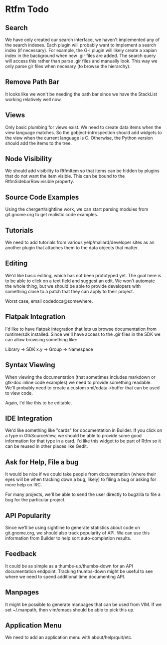 # Rtfm Todo

## Search

We have only created our search interface, we haven't implemented any of the
search indexes. Each plugin will probably want to implement a search index
(if necessary). For example, the G-I plugin will likely create a xapian
index in the background when new .gir files are added. The search query
will access this rather than parse .gir files and manually look. This way
we only parse gir files when necesary (to browse the hierarchy).

## Remove Path Bar

It looks like we won't be needing the path bar since we have the StackList
working relatively well now.

## Views

Only basic plumbing for views exist. We need to create data items when the
view language matches. So the gobject-introspection should add widgets to
the view when the current language is C. Otherwise, the Python version should
add the items to the tree.

## Node Visibility

We should add visibility to RtfmItem so that items can be hidden by plugins
that do not want the item visible. This can be bound to the
RtfmSidebarRow:visible property.

## Source Code Examples

Using the chergert/sightline work, we can start parsing modules from
git.gnome.org to get realistic code examples.

## Tutorials

We need to add tutorials from various yelp/mallard/developer sites as an
another plugin that attaches them to the data objects that matter.

## Editing

We'd like basic editing, which has not been prototyped yet. The goal here
is to be able to click on a text field and suggest an edit. We won't automate
the whole thing, but we should be able to provide developers with something
close to a patch that they can apply to their project.

Worst case, email codedocs@somewhere.

## Flatpak Integration

I'd like to have flatpak integration that lets us browse documentation from
runtime/sdk installed. Since we'll have access to the .gir files in the SDK we
can allow browsing something like:

  Library → SDK x.y → Group → Namespace

## Syntax Viewing

When viewing the documentation (that sometimes includes markdown or gtk-doc
inline code examples) we need to provide something readable. We'll probably
need to create a custom xml/cdata→buffer that can be used to view code.

Again, I'd like this to be editable.

## IDE Integration

We'd like something like "cards" for documentation in Builder. If you click
on a type in GtkSourceView, we should be able to provide some good information
for that type in a card. I'd like this widget to be part of Rtfm so it can
be reused in other places like Gedit.

## Ask for Help, File a bug

It would be nice if we could take people from documentation (where their eyes
will be when tracking down a bug, likely) to filing a bug or asking for more
help on IRC.

For many projects, we'll be able to send the user directly to bugzilla to
file a bug for the particular project.

## API Popularity

Since we'll be using sightline to generate statistics about code on
git.gnome.org, we should also track popularity of API. We can use this
information from Builder to help sort auto-completion results.

## Feedback

It could be as simple as a thumbs-up/thumbs-down for an API documentation
endpoint. Tracking thumbs-down might be useful to see where we need to
spend additional time documenting API.

## Manpages

It might be possible to generate manpages that can be used from VIM.
If we set ~/.manpath, then vim/emacs should be able to pick this up.

## Application Menu

We need to add an application menu with about/help/quit/etc.
